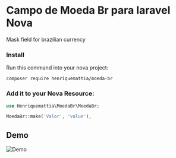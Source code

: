 # Campo de Moeda Br para laravel Nova

Mask field for brazilian currency

### Install

Run this command into your nova project:

`composer require henriquemattia/moeda-br`

### Add it to your Nova Resource:

```php
use Henriquemattia\MoedaBr\MoedaBr;

MoedaBr::make('Valor', 'value'),
```

## Demo

![Demo](https://raw.githubusercontent.com/henriquemattia/moeda-br/main/docs/demo.gif)